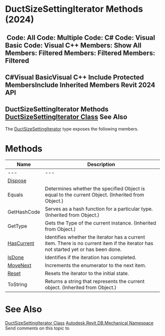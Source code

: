 # DuctSizeSettingIterator Methods (2024)

﻿
 Code: All Code: Multiple Code: C# Code: Visual Basic Code: Visual C++  Members: Show All Members: Filtered Members: Filtered Members: Filtered   
---  
C#Visual BasicVisual C++
Include Protected MembersInclude Inherited Members
Revit 2024 API  
---  
DuctSizeSettingIterator Methods  
[DuctSizeSettingIterator Class](cbbf8157-44b2-6680-c27f-3dd1a7afbaf8.md "DuctSizeSettingIterator Class") See Also  
---  
The [DuctSizeSettingIterator](cbbf8157-44b2-6680-c27f-3dd1a7afbaf8.md "DuctSizeSettingIterator Class") type exposes the following members.
# Methods
| Name | Description |
| --- | --- |
| --- | --- | --- |
| [Dispose](61c47714-bf07-6159-12aa-c10bc7c33041.md "Dispose Method") |
| Equals | Determines whether the specified Object is equal to the current Object. (Inherited from Object.) |
| GetHashCode | Serves as a hash function for a particular type.  (Inherited from Object.) |
| GetType | Gets the Type of the current instance. (Inherited from Object.) |
| [HasCurrent](12937db0-a828-cbc3-de74-22e79a8e2f31.md "HasCurrent Method") | Identifies whether the iterator has a current item. There is no current item if the iterator has not started yet or has been done. |
| [IsDone](c2ba476c-1320-cf82-9fb3-6f2535761d83.md "IsDone Method") | Identifies if the iteration has completed. |
| [MoveNext](2a6a0744-cc6c-8672-26ca-f69cf68c6725.md "MoveNext Method") | Increments the enumerator to the next item. |
| [Reset](ae0a010f-d536-0cde-a665-8c90c735b039.md "Reset Method") | Resets the iterator to the initial state. |
| ToString | Returns a string that represents the current object. (Inherited from Object.) |

# See Also
[DuctSizeSettingIterator Class](cbbf8157-44b2-6680-c27f-3dd1a7afbaf8.md "DuctSizeSettingIterator Class")
[Autodesk.Revit.DB.Mechanical Namespace](0eafd899-5912-56fd-94b1-d286156e26fc.md "Autodesk.Revit.DB.Mechanical Namespace")
Send comments on this topic to 